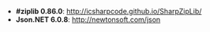 * **#ziplib 0.86.0**: http://icsharpcode.github.io/SharpZipLib/
* **Json.NET 6.0.8**: http://newtonsoft.com/json
